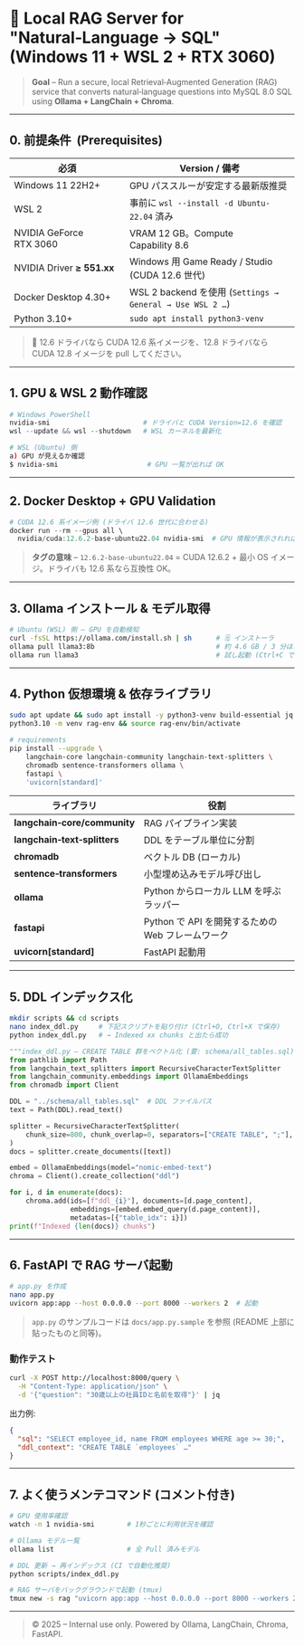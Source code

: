 # 🚀 Local RAG Server for "Natural‑Language → SQL" (Windows 11 + WSL 2 + RTX 3060)

> **Goal** – Run a secure, local Retrieval‑Augmented Generation (RAG) service that converts natural‑language questions into MySQL 8.0 SQL using **Ollama + LangChain + Chroma**.

---

## 0. 前提条件  (Prerequisites)

| 必須                       | Version / 備考                                            |
| -------------------------- | --------------------------------------------------------- |
| Windows 11 22H2+           | GPU パススルーが安定する最新版推奨                        |
| WSL 2                      | 事前に `wsl --install -d Ubuntu-22.04` 済み               |
| NVIDIA GeForce RTX 3060    | VRAM 12 GB。Compute Capability 8.6                        |
| NVIDIA Driver **≥ 551.xx** | Windows 用 Game Ready / Studio (CUDA 12.6 世代)           |
| Docker Desktop 4.30+       | WSL 2 backend を使用 (`Settings → General → Use WSL 2 …`) |
| Python 3.10+               | `sudo apt install python3-venv`                           |

> 📝 12.6 ドライバなら CUDA 12.6 系イメージを、12.8 ドライバなら CUDA 12.8 イメージを pull してください。

---

## 1. GPU & WSL 2 動作確認

```powershell
# Windows PowerShell
nvidia-smi                       # ドライバと CUDA Version=12.6 を確認
wsl --update && wsl --shutdown   # WSL カーネルを最新化
```

```bash
# WSL (Ubuntu) 側
a) GPU が見えるか確認
$ nvidia-smi                      # GPU 一覧が出れば OK
```

---

## 2. Docker Desktop + GPU Validation

```powershell
# CUDA 12.6 系イメージ例 (ドライバ 12.6 世代に合わせる)
docker run --rm --gpus all \
  nvidia/cuda:12.6.2-base-ubuntu22.04 nvidia-smi  # GPU 情報が表示されれば OK
```

> **タグの意味** – `12.6.2-base-ubuntu22.04` = CUDA 12.6.2 + 最小 OS イメージ。ドライバも 12.6 系なら互換性 OK。

---

## 3. Ollama インストール & モデル取得

```bash
# Ubuntu (WSL) 側 – GPU を自動検知
curl -fsSL https://ollama.com/install.sh | sh      # 🗒️ インストーラ
ollama pull llama3:8b                              # 約 4.6 GB / 3 分ほど
ollama run llama3                                  # 試し起動 (Ctrl+C で終了)
```

---

## 4. Python 仮想環境 & 依存ライブラリ

```bash
sudo apt update && sudo apt install -y python3-venv build-essential jq
python3.10 -m venv rag-env && source rag-env/bin/activate

# requirements
pip install --upgrade \
    langchain-core langchain-community langchain-text-splitters \
    chromadb sentence-transformers ollama \
    fastapi \
    'uvicorn[standard]'
```

| ライブラリ                   | 役割                                              |
| ---------------------------- | ------------------------------------------------- |
| **langchain‑core/community** | RAG パイプライン実装                              |
| **langchain‑text‑splitters** | DDL をテーブル単位に分割                          |
| **chromadb**                 | ベクトル DB (ローカル)                            |
| **sentence‑transformers**    | 小型埋め込みモデル呼び出し                        |
| **ollama**                   | Python からローカル LLM を呼ぶラッパー            |
| **fastapi**                  | Python で API を開発するための Web フレームワーク |
| **uvicorn[standard]**        | FastAPI 起動用                                    |

---

## 5. DDL インデックス化

```bash
mkdir scripts && cd scripts
nano index_ddl.py     # 下記スクリプトを貼り付け (Ctrl+O, Ctrl+X で保存)
python index_ddl.py   # → Indexed xx chunks と出たら成功
```

```python
"""index_ddl.py – CREATE TABLE 群をベクトル化 (要: schema/all_tables.sql)"""
from pathlib import Path
from langchain_text_splitters import RecursiveCharacterTextSplitter
from langchain_community.embeddings import OllamaEmbeddings
from chromadb import Client

DDL = "../schema/all_tables.sql"  # DDL ファイルパス
text = Path(DDL).read_text()

splitter = RecursiveCharacterTextSplitter(
    chunk_size=800, chunk_overlap=0, separators=["CREATE TABLE", ";"],
)
docs = splitter.create_documents([text])

embed = OllamaEmbeddings(model="nomic-embed-text")
chroma = Client().create_collection("ddl")

for i, d in enumerate(docs):
    chroma.add(ids=[f"ddl_{i}"], documents=[d.page_content],
               embeddings=[embed.embed_query(d.page_content)],
               metadatas=[{"table_idx": i}])
print(f"Indexed {len(docs)} chunks")
```

---

## 6. FastAPI で RAG サーバ起動

```bash
# app.py を作成
nano app.py
uvicorn app:app --host 0.0.0.0 --port 8000 --workers 2  # 起動
```

> `app.py` のサンプルコードは `docs/app.py.sample` を参照 (README 上部に貼ったものと同等)。

### 動作テスト

```bash
curl -X POST http://localhost:8000/query \
  -H "Content-Type: application/json" \
  -d '{"question": "30歳以上の社員IDと名前を取得"}' | jq
```

出力例:

```json
{
  "sql": "SELECT employee_id, name FROM employees WHERE age >= 30;",
  "ddl_context": "CREATE TABLE `employees` …"
}
```

---

## 7. よく使うメンテコマンド (コメント付き)

```bash
# GPU 使用率確認
watch -n 1 nvidia-smi        # 1秒ごとに利用状況を確認

# Ollama モデル一覧
ollama list                  # 全 Pull 済みモデル

# DDL 更新 → 再インデックス (CI で自動化推奨)
python scripts/index_ddl.py

# RAG サーバをバックグラウンドで起動 (tmux)
tmux new -s rag "uvicorn app:app --host 0.0.0.0 --port 8000 --workers 2"
```

---

> © 2025 – Internal use only. Powered by Ollama, LangChain, Chroma, FastAPI.
